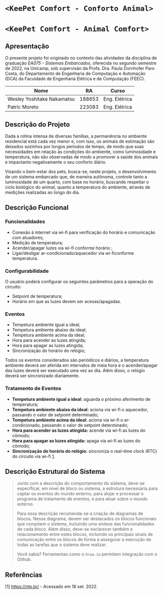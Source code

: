 # `<KeePet Comfort - Conforto Animal>`
# `<KeePet Comfort - Animal Comfort>` 

## Apresentação

O presente projeto foi originado no contexto das atividades da disciplina de graduação *EA075 - Sistemas Embarcados*, 
oferecida no segundo semestre de 2022, na Unicamp, sob supervisão da Profa. Dra. Paula Dornhofer Paro Costa, do Departamento de Engenharia de Computação e Automação (DCA) da Faculdade de Engenharia Elétrica e de Computação (FEEC).

|Nome  | RA | Curso|
|--|--|--|
| Wesley Yoshitake Nakamatsu  | 188653  | Eng. Elétrica|
| Patric Moreto  | 223083  | Eng. Elétrica|


## Descrição do Projeto
Dada a rotina intensa de diversas famílias, a permanência no ambiente residencial está cada vez menor e, com isso, os animais de estimação são deixados sozinhos por longos períodos de tempo, de modo que suas necessidades em relação às condições do ambiente, como luminosidade e temperatura, não são observadas de modo a promover a saúde dos animais e impactanto negativamente o seu conforto diário.

Visando o bem-estar dos pets, busca-se, neste projeto, o desenvolvimento de um sistema embarcado que, de maneira autônoma, controle tanto a luminosidade de um quarto, com base no horário, buscando respeitar o ciclo biológico do animal, quanto a temperatura do ambiente, através de medições realizadas ao longo do dia.

## Descrição Funcional

### Funcionalidades
- Conexão à internet via wi-fi para verificação do horário e comunicação com atuadores;
- Medição de temperatura;
- Acender/apagar luzes via wi-fi conforme horário ;
- Ligar/desligar ar-condicionado/aquecedor via wi-ficonforme temperatura.

### Configurabilidade
O usuário poderá configurar os seguintes parâmetros para a operação do circuito:
- Setpoint de temperatura;
- Horário em que as luzes devem ser acesas/apagadas.

### Eventos
- Tempetura ambiente igual a ideal;
- Tempetura ambiente abaixo da ideal;
- Tempetura ambiente acima da ideal;
- Hora para acender as luzes atingida;
- Hora para apagar as luzes atingida;
- Sincronização do horário do relógio;

Todos os eventos considerados são periódicos e diários, a temperatura ambiente deverá ser aferida em intervalos de meia hora e o acender/apagar das luzes deverá ser executado uma vez ao dia. Além disso, o relógio deverá ser sincronizado diariamente.

### Tratamento de Eventos
- **Tempetura ambiente igual a ideal:** aguarda o próximo aferimento de temperatura;
- **Tempetura ambiente abaixo da ideal:** aciona via wi-fi o aquecedor, passando o valor de setpoint determinado;
- **Tempetura ambiente acima da ideal:** aciona via wi-fi o ar-condicionado, passando o valor de setpoint determinado;
- **Hora para acender as luzes atingida:** acende via wi-fi as luzes do cômodo;
- **Hora para apagar as luzes atingida:** apaga via wi-fi as luzes do cômodo;
- **Sincronização do horário do relógio:** sincroniza o real-time clock (RTC) do circuito via wi-fi [1](#Referências).

## Descrição Estrutural do Sistema
> Junto com a descrição do comportamento do sistema, deve-se especificar, em nível de bloco ou sistema, a estrutura necessária 
> para captar os eventos do mundo externo, para alojar e processar o programa de tratamento de eventos, e para atuar sobre o mundo externo.
>
> Para essa descrição recomenda-se a criação de diagramas de blocos.
> Nesse diagrama, devem ser destacados os blocos funcionais que compõem o sistema, incluindo uma síntese das funcionalidades de cada bloco.
> Além disso, deve-se esclarecer também o relacionamento entre estes blocos, incluindo os principais sinais de comunicação entre
> os blocos de forma a assegurar a execução de todas as tarefas que o sistema deve realizar.
> 
> Você sabia? Ferramentas como o `draw.io` permitem integração com o Github.
> 

## Referências
[1] https://ntp.br/ - Acessado em 18 set. 2022.
